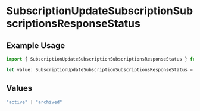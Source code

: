# SubscriptionUpdateSubscriptionSubscriptionsResponseStatus

## Example Usage

```typescript
import { SubscriptionUpdateSubscriptionSubscriptionsResponseStatus } from "jani-payments/models/operations";

let value: SubscriptionUpdateSubscriptionSubscriptionsResponseStatus = "active";
```

## Values

```typescript
"active" | "archived"
```